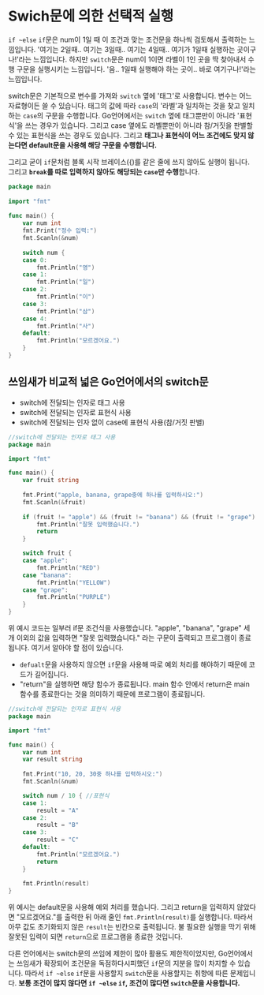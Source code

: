 # Swich문에 의한 선택적 실행

`if ~else` `if`문은 num이 1일 때 이 조건과 맞는 조건문을 하나씩 검토해서 출력하는 느낌입니다. '여기는 2일때.. 여기는 3일때.. 여기는 4일때.. 여기가 1일때 실행하는 곳이구나!'라는 느낌입니다. 하지만 `switch`문은 num이 1이면 라벨이 1인 곳을 딱 찾아내서 수행 구문을 실행시키는 느낌입니다. '음.. 1일때 실행해야 하는 곳이.. 바로 여기구나!'라는 느낌입니다.

switch문은 기본적으로 변수를 가져와 `switch` 옆에 '태그'로 사용합니다. 변수는 어느 자료형이든 쓸 수 있습니다. 태그의 값에 따라 `case`의 '라벨'과 일치하는 것을 찾고 일치하는 `case`의 구문을 수행합니다. Go언어에서는 `switch` 옆에 태그뿐만이 아니라 '표현식'을 쓰는 경우가 있습니다. 그리고 case 옆에도 라벨뿐만이 아니라 참/거짓을 판별할 수 있는 표현식을 쓰는 경우도 있습니다. 그리고 **태그나 표현식이 어느 조건에도 맞지 않는다면 default문을 사용해 해당 구문을 수행합니다.**

그리고 굳이 `if`문처럼 블록 시작 브레이스({)를 같은 줄에 쓰지 않아도 실행이 됩니다. 그리고 **`break`를 따로 입력하지 않아도 해당되는 `case`만 수행**합니다.

```go
package main
 
import "fmt"
 
func main() {
	var num int
	fmt.Print("정수 입력:")
	fmt.Scanln(&num)
	
	switch num {
	case 0:
		fmt.Println("영")
	case 1:
		fmt.Println("일")
	case 2:
		fmt.Println("이")
	case 3:
		fmt.Println("삼")
	case 4:
		fmt.Println("사")
	default:
		fmt.Println("모르겠어요.")
	}
}
```



## 쓰임새가 비교적 넓은 Go언어에서의 switch문

- switch에 전달되는 인자로 태그 사용
- switch에 전달되는 인자로 표현식 사용
- switch에 전달되는 인자 없이 case에 표현식 사용(참/거짓 판별)

```go
//switch에 전달되는 인자로 태그 사용
package main

import "fmt"

func main() {
	var fruit string
	
	fmt.Print("apple, banana, grape중에 하나를 입력하시오:")
	fmt.Scanln(&fruit)
	
	if (fruit != "apple") && (fruit != "banana") && (fruit != "grape") {
		fmt.Println("잘못 입력했습니다.")
		return
	}

	switch fruit {
	case "apple":
		fmt.Println("RED")
	case "banana":
		fmt.Println("YELLOW")
	case "grape":
		fmt.Println("PURPLE")
	}
}
```

위 예시 코드는 일부러 if문 조건식을 사용했습니다. "apple", "banana", "grape" 세 개 이외의 값을 입력하면 "잘못 입력했습니다." 라는 구문이 출력되고 프로그램이 종료됩니다. 여기서 알아야 할 점이 있습니다.

- `defualt`문을 사용하지 않으면 `if`문을 사용해 따로 예외 처리를 해야하기 때문에 코드가 길어집니다.
- "return"을 실행하면 해당 함수가 종료됩니다. main 함수 안에서 return은 main 함수를 종료한다는 것을 의미하기 때문에 프로그램이 종료됩니다.

```go
//switch에 전달되는 인자로 표현식 사용
package main

import "fmt"

func main() {
	var num int
	var result string
	
	fmt.Print("10, 20, 30중 하나를 입력하시오:")
	fmt.Scanln(&num)

	switch num / 10 { //표현식
	case 1:
		result = "A"
	case 2:
		result = "B"
	case 3:
		result = "C"
	default:
		fmt.Println("모르겠어요.")
		return
	}
	
	fmt.Println(result)
}
```

위 예시는 default문을 사용해 예외 처리를 했습니다. 그리고 return을 입력하지 않았다면 "모르겠어요."를 출력한 뒤 아래 줄인 `fmt.Println(result)`를 실행합니다. 따라서 아무 값도 초기화되지 않은 `result`는 빈칸으로 출력됩니다. 불 필요한 실행을 막기 위해 잘못된 입력이 되면 `return`으로 프로그램을 종료한 것입니다.

다른 언어에서는 switch문의 쓰임에 제한이 많아 활용도 제한적이었지만, Go언어에서는 쓰임새가 확장되어 조건문을 독점하다시피했던 `if`문의 지분을 많이 차지할 수 있습니다. 따라서 `if ~else` `if`문을 사용할지 `switch`문을 사용할지는 취향에 따른 문제입니다. **보통 조건이 많지 않다면 `if ~else` `if`, 조건이 많다면 `switch`문을 사용합니다.**